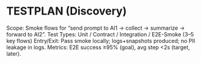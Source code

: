 ﻿# TESTPLAN (Discovery)
Scope: Smoke flows for “send prompt to AI1 → collect → summarize → forward to AI2”.
Test Types: Unit / Contract / Integration / E2E-Smoke (3–5 key flows)
Entry/Exit: Pass smoke locally; logs+snapshots produced; no PII leakage in logs.
Metrics: E2E success ≥95% (goal), avg step <2s (target, later).
